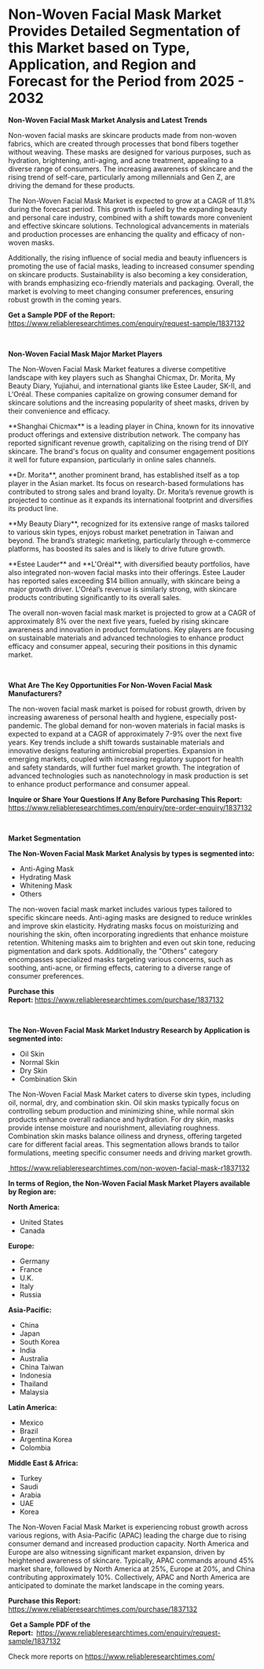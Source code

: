 <p><h1>Non-Woven Facial Mask Market Provides Detailed Segmentation of this Market based on Type, Application, and Region and Forecast for the Period from 2025 - 2032</h1></p><p><strong>Non-Woven Facial Mask Market Analysis and Latest Trends</strong></p>
<p><p>Non-woven facial masks are skincare products made from non-woven fabrics, which are created through processes that bond fibers together without weaving. These masks are designed for various purposes, such as hydration, brightening, anti-aging, and acne treatment, appealing to a diverse range of consumers. The increasing awareness of skincare and the rising trend of self-care, particularly among millennials and Gen Z, are driving the demand for these products. </p><p>The Non-Woven Facial Mask Market is expected to grow at a CAGR of 11.8% during the forecast period. This growth is fueled by the expanding beauty and personal care industry, combined with a shift towards more convenient and effective skincare solutions. Technological advancements in materials and production processes are enhancing the quality and efficacy of non-woven masks. </p><p>Additionally, the rising influence of social media and beauty influencers is promoting the use of facial masks, leading to increased consumer spending on skincare products. Sustainability is also becoming a key consideration, with brands emphasizing eco-friendly materials and packaging. Overall, the market is evolving to meet changing consumer preferences, ensuring robust growth in the coming years.</p></p>
<p><strong>Get a Sample PDF of the Report:&nbsp;</strong> <a href="https://www.reliableresearchtimes.com/enquiry/request-sample/1837132?utm_campaign=2273&utm_medium=2&utm_source=Github&utm_content=ia&utm_term=05042025&utm_id=non-woven-facial-mask">https://www.reliableresearchtimes.com/enquiry/request-sample/1837132</a></p>
<p>&nbsp;</p>
<p><strong>Non-Woven Facial Mask Major Market Players</strong></p>
<p><p>The Non-Woven Facial Mask Market features a diverse competitive landscape with key players such as Shanghai Chicmax, Dr. Morita, My Beauty Diary, Yujiahui, and international giants like Estee Lauder, SK-II, and L'Oréal. These companies capitalize on growing consumer demand for skincare solutions and the increasing popularity of sheet masks, driven by their convenience and efficacy.</p><p>**Shanghai Chicmax** is a leading player in China, known for its innovative product offerings and extensive distribution network. The company has reported significant revenue growth, capitalizing on the rising trend of DIY skincare. The brand's focus on quality and consumer engagement positions it well for future expansion, particularly in online sales channels.</p><p>**Dr. Morita**, another prominent brand, has established itself as a top player in the Asian market. Its focus on research-based formulations has contributed to strong sales and brand loyalty. Dr. Morita’s revenue growth is projected to continue as it expands its international footprint and diversifies its product line.</p><p>**My Beauty Diary**, recognized for its extensive range of masks tailored to various skin types, enjoys robust market penetration in Taiwan and beyond. The brand’s strategic marketing, particularly through e-commerce platforms, has boosted its sales and is likely to drive future growth.</p><p>**Estee Lauder** and **L'Oréal**, with diversified beauty portfolios, have also integrated non-woven facial masks into their offerings. Estee Lauder has reported sales exceeding $14 billion annually, with skincare being a major growth driver. L'Oréal’s revenue is similarly strong, with skincare products contributing significantly to its overall sales.</p><p>The overall non-woven facial mask market is projected to grow at a CAGR of approximately 8% over the next five years, fueled by rising skincare awareness and innovation in product formulations. Key players are focusing on sustainable materials and advanced technologies to enhance product efficacy and consumer appeal, securing their positions in this dynamic market.</p></p>
<p>&nbsp;</p>
<p><strong>What Are The Key Opportunities For Non-Woven Facial Mask Manufacturers?</strong></p>
<p><p>The non-woven facial mask market is poised for robust growth, driven by increasing awareness of personal health and hygiene, especially post-pandemic. The global demand for non-woven materials in facial masks is expected to expand at a CAGR of approximately 7-9% over the next five years. Key trends include a shift towards sustainable materials and innovative designs featuring antimicrobial properties. Expansion in emerging markets, coupled with increasing regulatory support for health and safety standards, will further fuel market growth. The integration of advanced technologies such as nanotechnology in mask production is set to enhance product performance and consumer appeal.</p></p>
<p><strong>Inquire or Share Your Questions If Any Before Purchasing This Report:</strong> <a href="https://www.reliableresearchtimes.com/enquiry/pre-order-enquiry/1837132?utm_campaign=2273&utm_medium=2&utm_source=Github&utm_content=ia&utm_term=05042025&utm_id=non-woven-facial-mask">https://www.reliableresearchtimes.com/enquiry/pre-order-enquiry/1837132</a></p>
<p>&nbsp;</p>
<p><strong>Market Segmentation</strong></p>
<p><strong>The Non-Woven Facial Mask Market Analysis by types is segmented into:</strong></p>
<p><ul><li>Anti-Aging Mask</li><li>Hydrating Mask</li><li>Whitening Mask</li><li>Others</li></ul></p>
<p><p>The non-woven facial mask market includes various types tailored to specific skincare needs. Anti-aging masks are designed to reduce wrinkles and improve skin elasticity. Hydrating masks focus on moisturizing and nourishing the skin, often incorporating ingredients that enhance moisture retention. Whitening masks aim to brighten and even out skin tone, reducing pigmentation and dark spots. Additionally, the "Others" category encompasses specialized masks targeting various concerns, such as soothing, anti-acne, or firming effects, catering to a diverse range of consumer preferences.</p></p>
<p><strong>Purchase this Report:&nbsp;</strong><a href="https://www.reliableresearchtimes.com/purchase/1837132?utm_campaign=2273&utm_medium=2&utm_source=Github&utm_content=ia&utm_term=05042025&utm_id=non-woven-facial-mask">https://www.reliableresearchtimes.com/purchase/1837132</a></p>
<p>&nbsp;</p>
<p><strong>The Non-Woven Facial Mask Market Industry Research by Application is segmented into:</strong></p>
<p><ul><li>Oil Skin</li><li>Normal Skin</li><li>Dry Skin</li><li>Combination Skin</li></ul></p>
<p><p>The Non-Woven Facial Mask Market caters to diverse skin types, including oil, normal, dry, and combination skin. Oil skin masks typically focus on controlling sebum production and minimizing shine, while normal skin products enhance overall radiance and hydration. For dry skin, masks provide intense moisture and nourishment, alleviating roughness. Combination skin masks balance oiliness and dryness, offering targeted care for different facial areas. This segmentation allows brands to tailor formulations, meeting specific consumer needs and driving market growth.</p></p>
<p><a href="https://www.reliableresearchtimes.com/non-woven-facial-mask-r1837132?utm_campaign=2273&utm_medium=2&utm_source=Github&utm_content=ia&utm_term=05042025&utm_id=non-woven-facial-mask">&nbsp;https://www.reliableresearchtimes.com/non-woven-facial-mask-r1837132</a></p>
<p><strong>In terms of Region, the Non-Woven Facial Mask Market Players available by Region are:</strong></p>
<p>
    <p> <strong> North America: </strong>
        <ul>
            <li>United States</li>
            <li>Canada</li>
        </ul>
        </p> 
    <p> <strong> Europe: </strong>
        <ul>
            <li>Germany</li>
            <li>France</li>
            <li>U.K.</li>
            <li>Italy</li>
            <li>Russia</li>
        </ul>
        </p> 
    <p> <strong> Asia-Pacific: </strong>
        <ul>
            <li>China</li>
            <li>Japan</li>
            <li>South Korea</li>
            <li>India</li>
            <li>Australia</li>
            <li>China Taiwan</li>
            <li>Indonesia</li>
            <li>Thailand</li>
            <li>Malaysia</li>
        </ul>
        </p> 
    <p> <strong> Latin America: </strong>
        <ul>
            <li>Mexico</li>
            <li>Brazil</li>
            <li>Argentina Korea</li>
            <li>Colombia</li>
        </ul>
        </p> 
    <p> <strong> Middle East & Africa: </strong>
        <ul>
            <li>Turkey</li>
            <li>Saudi</li>
            <li>Arabia</li>
            <li>UAE</li>
            <li>Korea</li>
        </ul>
    </p>
    </p>
<p><p>The Non-Woven Facial Mask Market is experiencing robust growth across various regions, with Asia-Pacific (APAC) leading the charge due to rising consumer demand and increased production capacity. North America and Europe are also witnessing significant market expansion, driven by heightened awareness of skincare. Typically, APAC commands around 45% market share, followed by North America at 25%, Europe at 20%, and China contributing approximately 10%. Collectively, APAC and North America are anticipated to dominate the market landscape in the coming years.</p></p>
<p><strong>Purchase this Report: </strong><a href="https://www.reliableresearchtimes.com/purchase/1837132?utm_campaign=2273&utm_medium=2&utm_source=Github&utm_content=ia&utm_term=05042025&utm_id=non-woven-facial-mask">https://www.reliableresearchtimes.com/purchase/1837132</a></p>
<p>&nbsp;<strong>Get a Sample PDF of the Report:&nbsp;&nbsp;</strong><a href="https://www.reliableresearchtimes.com/enquiry/request-sample/1837132?utm_campaign=2273&utm_medium=2&utm_source=Github&utm_content=ia&utm_term=05042025&utm_id=non-woven-facial-mask">https://www.reliableresearchtimes.com/enquiry/request-sample/1837132</a></p>
<p><strong></strong></p>
<p>Check more reports on <a href="https://www.reliableresearchtimes.com/?utm_campaign=2273&utm_medium=2&utm_source=Github&utm_content=ia&utm_term=05042025&utm_id=non-woven-facial-mask">https://www.reliableresearchtimes.com/</a></p>